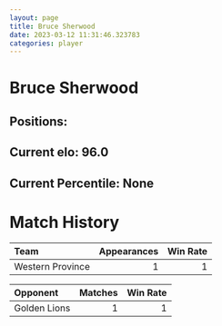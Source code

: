 ```yaml
---  
layout: page  
title: Bruce Sherwood  
date: 2023-03-12 11:31:46.323783  
categories: player  
---
```

# Bruce Sherwood

## Positions: 

## Current elo: 96.0

## Current Percentile: None

# Match History


| Team             |   Appearances |   Win Rate |
|:-----------------|--------------:|-----------:|
| Western Province |             1 |          1 |

| Opponent     |   Matches |   Win Rate |
|:-------------|----------:|-----------:|
| Golden Lions |         1 |          1 |